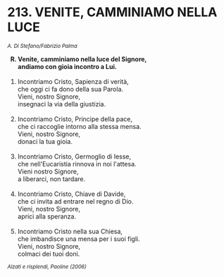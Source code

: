 # 213. VENITE, CAMMINIAMO NELLA LUCE

<sub><i>A. Di Stefano/Fabrizio Palma</i></sub>
<ol>
	<b><li type="A" value="18">Venite, camminiamo nella luce del Signore,<br>
		andiamo con gioia incontro a Lui.</li></b><br>
	<li value="1">Incontriamo Cristo, Sapienza di verità,<br>
		che oggi ci fa dono della sua Parola.<br>
		Vieni, nostro Signore,<br>
		insegnaci la via della giustizia.</li><br>
	<li>Incontriamo Cristo, Principe della pace,<br>
		che ci raccoglie intorno alla stessa mensa.<br>
		Vieni, nostro Signore,<br>
		donaci la tua gioia.</li><br>
	<li>Incontriamo Cristo, Germoglio di Iesse,<br>
		che nell'Eucaristia rinnova in noi l'attesa.<br>
		Vieni nostro Signore,<br>
		a liberarci, non tardare.</li><br>
	<li>Incontriamo Cristo, Chiave di Davide,<br>
		che ci invita ad entrare nel regno di Dio.<br>
		Vieni, nostro Signore,<br>
		aprici alla speranza.</li><br>
	<li>Incontriamo Cristo nella sua Chiesa,<br>
		che imbandisce una mensa per i suoi figli.<br>
		Vieni, nostro Signore,<br>
		colmaci dei tuoi doni.</li>
</ol>
<sub><i>Alzati e risplendi, Paoline (2006)</i></sub>
